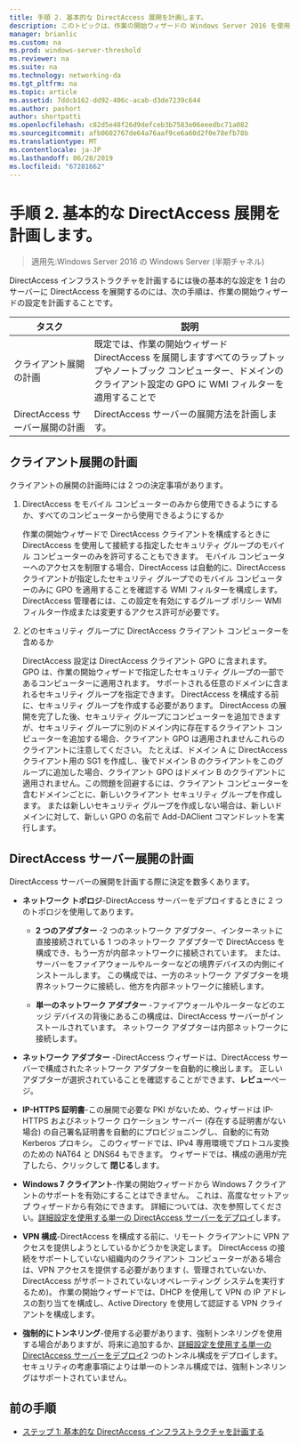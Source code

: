 ```yaml
---
title: 手順 2. 基本的な DirectAccess 展開を計画します。
description: このトピックは、作業の開始ウィザードの Windows Server 2016 を使用して単一の DirectAccess サーバー展開ガイドの一部です。
manager: brianlic
ms.custom: na
ms.prod: windows-server-threshold
ms.reviewer: na
ms.suite: na
ms.technology: networking-da
ms.tgt_pltfrm: na
ms.topic: article
ms.assetid: 7ddcb162-dd92-406c-acab-d3de7239c644
ms.author: pashort
author: shortpatti
ms.openlocfilehash: c82d5e48f26d9defceb3b7583e06eeedbc71a082
ms.sourcegitcommit: afb0602767de64a76aaf9ce6a60d2f0e78efb78b
ms.translationtype: MT
ms.contentlocale: ja-JP
ms.lasthandoff: 06/20/2019
ms.locfileid: "67281662"
---
```

# <a name="step-2-plan-the-basic-directaccess-deployment"></a>手順 2. 基本的な DirectAccess 展開を計画します。

>適用先:Windows Server 2016 の Windows Server (半期チャネル)

DirectAccess インフラストラクチャを計画するには後の基本的な設定を 1 台のサーバーに DirectAccess を展開するのには、次の手順は、作業の開始ウィザードの設定を計画することです。  
  
|タスク|説明|  
|----|--------|  
|クライアント展開の計画|既定では、作業の開始ウィザード DirectAccess を展開しますすべてのラップトップやノートブック コンピューター、ドメインのクライアント設定の GPO に WMI フィルターを適用することで|  
|DirectAccess サーバー展開の計画|DirectAccess サーバーの展開方法を計画します。|  
  
## <a name="bkmk_2_1_client"></a>クライアント展開の計画  
クライアントの展開の計画時には 2 つの決定事項があります。  
  
1.  DirectAccess をモバイル コンピューターのみから使用できるようにするか、すべてのコンピューターから使用できるようにするか  
  
    作業の開始ウィザードで DirectAccess クライアントを構成するときに DirectAccess を使用して接続する指定したセキュリティ グループのモバイル コンピューターのみを許可することもできます。 モバイル コンピューターへのアクセスを制限する場合、DirectAccess は自動的に、DirectAccess クライアントが指定したセキュリティ グループでのモバイル コンピューターのみに GPO を適用することを確認する WMI フィルターを構成します。 DirectAccess 管理者には、この設定を有効にするグループ ポリシー WMI フィルター作成または変更するアクセス許可が必要です。  
  
2.  どのセキュリティ グループに DirectAccess クライアント コンピューターを含めるか  
  
    DirectAccess 設定は DirectAccess クライアント GPO に含まれます。 GPO は、作業の開始ウィザードで指定したセキュリティ グループの一部であるコンピューターに適用されます。 サポートされる任意のドメインに含まれるセキュリティ グループを指定できます。 DirectAccess を構成する前に、セキュリティ グループを作成する必要があります。 DirectAccess の展開を完了した後、セキュリティ グループにコンピューターを追加できますが、セキュリティ グループに別のドメイン内に存在するクライアント コンピューターを追加する場合、クライアント GPO は適用されませんこれらのクライアントに注意してください。 たとえば、ドメイン A に DirectAccess クライアント用の SG1 を作成し、後でドメイン B のクライアントをこのグループに追加した場合、クライアント GPO はドメイン B のクライアントに適用されません。この問題を回避するには、クライアント コンピューターを含むドメインごとに、新しいクライアント セキュリティ グループを作成します。 または新しいセキュリティ グループを作成しない場合は、新しいドメインに対して、新しい GPO の名前で Add-DAClient コマンドレットを実行します。  
  
## <a name="bkmk_2_2_server"></a>DirectAccess サーバー展開の計画  
DirectAccess サーバーの展開を計画する際に決定を数多くあります。  
  
-   **ネットワーク トポロジ**-DirectAccess サーバーをデプロイするときに 2 つのトポロジを使用してあります。  
  
    -   **2 つのアダプター** -2 つのネットワーク アダプター、インターネットに直接接続されている 1 つのネットワーク アダプターで DirectAccess を構成でき、もう一方が内部ネットワークに接続されています。 または、サーバーをファイアウォールやルーターなどの境界デバイスの内側にインストールします。 この構成では、一方のネットワーク アダプターを境界ネットワークに接続し、他方を内部ネットワークに接続します。  
  
    -   **単一のネットワーク アダプター** -ファイアウォールやルーターなどのエッジ デバイスの背後にあるこの構成は、DirectAccess サーバーがインストールされています。 ネットワーク アダプターは内部ネットワークに接続します。  
  
-   **ネットワーク アダプター** -DirectAccess ウィザードは、DirectAccess サーバーで構成されたネットワーク アダプターを自動的に検出します。 正しいアダプターが選択されていることを確認することができます、**レビュー**ページ。  
  
-   **IP-HTTPS 証明書**-この展開で必要な PKI がないため、ウィザードは IP-HTTPS およびネットワーク ロケーション サーバー (存在する証明書がない場合) の自己署名証明書を自動的にプロビジョニングし、自動的に有効Kerberos プロキシ。 このウィザードでは、IPv4 専用環境でプロトコル変換のための NAT64 と DNS64 もできます。 ウィザードでは、構成の適用が完了したら、クリックして **閉じる**します。  
  
-   **Windows 7 クライアント**-作業の開始ウィザードから Windows 7 クライアントのサポートを有効にすることはできません。 これは、高度なセットアップ ウィザードから有効にできます。 詳細については、次を参照してください。[詳細設定を使用する単一の DirectAccess サーバーをデプロイ](../single-server-advanced/Deploy-a-Single-DirectAccess-Server-with-Advanced-Settings.md)します。  
  
-   **VPN 構成**-DirectAccess を構成する前に、リモート クライアントに VPN アクセスを提供しようとしているかどうかを決定します。 DirectAccess の接続をサポートしていない組織内のクライアント コンピューターがある場合は、VPN アクセスを提供する必要があります (、管理されていないか、DirectAccess がサポートされていないオペレーティング システムを実行するため)。 作業の開始ウィザードでは、DHCP を使用して VPN の IP アドレスの割り当てを構成し、Active Directory を使用して認証する VPN クライアントを構成します。  
  
-   **強制的にトンネリング**-使用する必要があります、強制トンネリングを使用する場合がありますが、将来に追加するか、[詳細設定を使用する単一の DirectAccess サーバーをデプロイ](../single-server-advanced/Deploy-a-Single-DirectAccess-Server-with-Advanced-Settings.md)2 つのトンネル構成をデプロイします。 セキュリティの考慮事項によりは単一のトンネル構成では、強制トンネリングはサポートされていません。  
  
## <a name="BKMK_Links"></a>前の手順  
  
-   [ステップ 1: 基本的な DirectAccess インフラストラクチャを計画する](da-basic-plan-s1-infrastructure.md)  
  


